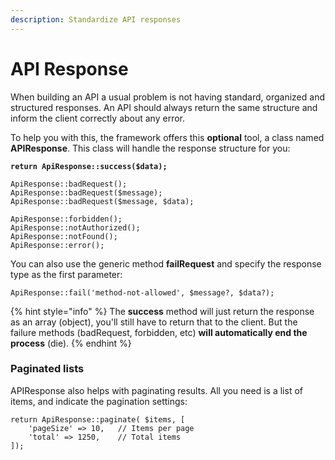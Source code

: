 ```yaml
---
description: Standardize API responses
---
```


# API Response

When building an API a usual problem is not having standard, organized and structured responses. An API should always return the same structure and inform the client correctly about any error.

To help you with this, the framework offers this **optional** tool, a class named **APIResponse**. This class will handle the response structure for you:

<pre><code><strong>return ApiResponse::success($data);
</strong>
ApiResponse::badRequest();
ApiResponse::badRequest($message);
ApiResponse::badRequest($message, $data);

ApiResponse::forbidden();
ApiResponse::notAuthorized();
ApiResponse::notFound();
ApiResponse::error();</code></pre>

You can also use the generic method **failRequest** and specify the response type as the first parameter:

```
ApiResponse::fail('method-not-allowed', $message?, $data?);
```

{% hint style="info" %}
The **success** method will just return the response as an array (object), you'll still have to return that to the client. But the failure methods (badRequest, forbidden, etc) **will automatically end the process** (die).
{% endhint %}

### Paginated lists

APIResponse also helps with paginating results. All you need is a list of items, and indicate the pagination settings:

```
return ApiResponse::paginate( $items, [
    'pageSize' => 10,   // Items per page 
    'total' => 1250,    // Total items
]);
```
